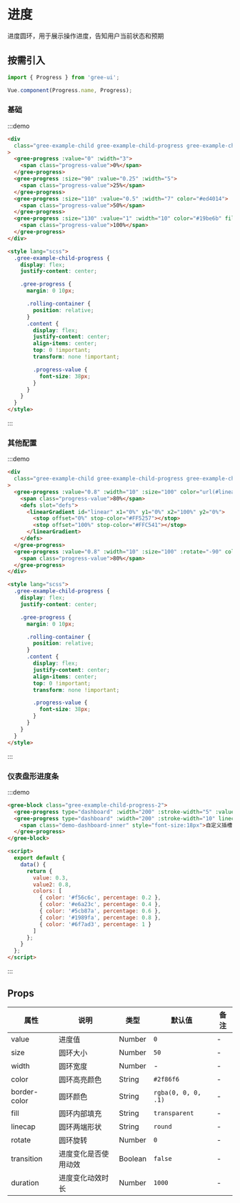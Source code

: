 # 进度

进度圆环，用于展示操作进度，告知用户当前状态和预期

## 按需引入

```javascript
import { Progress } from 'gree-ui';

Vue.component(Progress.name, Progress);
```

### 基础

:::demo

```html
<div
  class="gree-example-child gree-example-child-progress gree-example-child-progress-0"
>
  <gree-progress :value="0" :width="3">
    <span class="progress-value">0%</span>
  </gree-progress>
  <gree-progress :size="90" :value="0.25" :width="5">
    <span class="progress-value">25%</span>
  </gree-progress>
  <gree-progress :size="110" :value="0.5" :width="7" color="#ed4014">
    <span class="progress-value">50%</span>
  </gree-progress>
  <gree-progress :size="130" :value="1" :width="10" color="#19be6b" fill="#c5c8ce">
    <span class="progress-value">100%</span>
  </gree-progress>
</div>

<style lang="scss">
  .gree-example-child-progress {
    display: flex;
    justify-content: center;

    .gree-progress {
      margin: 0 10px;

      .rolling-container {
        position: relative;
      }
      .content {
        display: flex;
        justify-content: center;
        align-items: center;
        top: 0 !important;
        transform: none !important;

        .progress-value {
          font-size: 38px;
        }
      }
    }
  }
</style>
```

:::

### 其他配置

:::demo

```html
<div
  class="gree-example-child gree-example-child-progress gree-example-child-progress-1"
>
  <gree-progress :value="0.8" :width="10" :size="100" color="url(#linear)" border-color="#FFF">
    <span class="progress-value">80%</span>
    <defs slot="defs">
      <linearGradient id="linear" x1="0%" y1="0%" x2="100%" y2="0%">
        <stop offset="0%" stop-color="#FF5257"></stop>
        <stop offset="100%" stop-color="#FFC541"></stop>
      </linearGradient>
    </defs>
  </gree-progress>
  <gree-progress :value="0.8" :width="10" :size="100" :rotate="-90" color="#FF5257" transition linecap="butt">
    <span class="progress-value">80%</span>
  </gree-progress>
</div>

<style lang="scss">
  .gree-example-child-progress {
    display: flex;
    justify-content: center;

    .gree-progress {
      margin: 0 10px;

      .rolling-container {
        position: relative;
      }
      .content {
        display: flex;
        justify-content: center;
        align-items: center;
        top: 0 !important;
        transform: none !important;

        .progress-value {
          font-size: 38px;
        }
      }
    }
  }
</style>
```

:::

### 仪表盘形进度条

:::demo

```html
<gree-block class="gree-example-child-progress-2">
  <gree-progress type="dashboard" :width="200" :stroke-width="5" :value="value" :color="colors"></gree-progress>
  <gree-progress type="dashboard" :width="200" :stroke-width="10" linecap="butt" :value="value2" :color="colors">
    <span class="demo-dashboard-inner" style="font-size:18px">自定义插槽：80%</span>
  </gree-progress>
</gree-block>

<script>
  export default {
    data() {
      return {
        value: 0.3,
        value2: 0.8,
        colors: [
          { color: '#f56c6c', percentage: 0.2 },
          { color: '#e6a23c', percentage: 0.4 },
          { color: '#5cb87a', percentage: 0.6 },
          { color: '#1989fa', percentage: 0.8 },
          { color: '#6f7ad3', percentage: 1 }
        ]
      };
    }
  };
</script>
```

:::

## Props

| 属性         | 说明                 | 类型    | 默认值              | 备注 |
| ------------ | -------------------- | ------- | ------------------- | ---- |
| value        | 进度值               | Number  | `0`                 | \-   |
| size         | 圆环大小             | Number  | `50`                | \-   |
| width        | 圆环宽度             | Number  | \-                  | \-   |
| color        | 圆环高亮颜色         | String  | `#2f86f6`           | \-   |
| border-color | 圆环颜色             | String  | `rgba(0, 0, 0, .1)` | \-   |
| fill         | 圆环内部填充         | String  | `transparent`       | \-   |
| linecap      | 圆环两端形状         | String  | `round`             | \-   |
| rotate       | 圆环旋转             | Number  | `0`                 | \-   |
| transition   | 进度变化是否使用动效 | Boolean | `false`             | \-   |
| duration     | 进度变化动效时长     | Number  | `1000`              | \-   |

<script>
export default {
  data() {
    return {
      value: 0.3,
      value2: 0.8,
      colors: [
        { color: '#f56c6c', percentage: 0.2 },
        { color: '#e6a23c', percentage: 0.4 },
        { color: '#5cb87a', percentage: 0.6 },
        { color: '#1989fa', percentage: 0.8 },
        { color: '#6f7ad3', percentage: 1 }
      ]
    };
  }
};
</script>

<style lang="less">
.gree-example-child-progress {
  display: flex;
  justify-content: center;

  .gree-progress {
    position: relative;
    margin: 0 10px;

    .rolling-container {
      position: relative;
    }
    .content {
      display: flex;
      justify-content: center;
      align-items: center;
      top: 0 !important;
      transform: none !important;

      .progress-value {
        font-size: 14px;
      }
    }
  }
}
.gree-example-child-progress-2 {
  flex-direction: column;
  .row {
    justify-content: center;
  }
  .gree-progress-dashboard {
    display: block;
    margin: 0 auto;
  }
}
</style>
